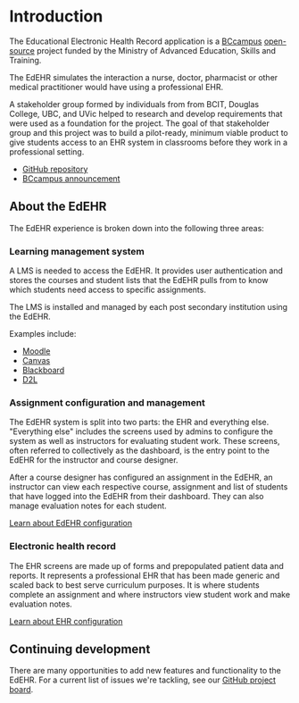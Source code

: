 # Introduction 
The Educational Electronic Health Record application is a [BCcampus](https://bccampus.ca) [open-source](/developer/contributors.md) project funded by the Ministry of Advanced Education, Skills and Training. 

The EdEHR simulates the interaction a nurse, doctor, pharmacist or other medical practitioner would have using a professional EHR.

A stakeholder group formed by individuals from from BCIT, Douglas College, UBC, and UVic helped to research and develop requirements that were used as a foundation for the project. The goal of that stakeholder group and this project was to build a pilot-ready, minimum viable product to give students access to an EHR system in classrooms before they work in a professional setting.

- [GitHub repository](https://github.com/BCcampus/edehr)
- [BCcampus announcement](https://bccampus.ca/2018/01/23/bccampus-launches-the-educational-electronic-health-record-system-project-in-b-c/)

## About the EdEHR

The EdEHR experience is broken down into the following three areas:

### Learning management system

A LMS is needed to access the EdEHR. It provides user authentication and stores the courses and student lists that the EdEHR pulls from to know which students need access to specific assignments. 

The LMS is installed and managed by each post secondary institution using the EdEHR. 

Examples include:
- [Moodle](https://moodle.org/)
- [Canvas](https://www.canvaslms.com/)
- [Blackboard](https://www.blackboard.com)
- [D2L](https://www.d2l.com/)
 

### Assignment configuration and management

The EdEHR system is split into two parts: the EHR and everything else. "Everything else" includes the screens used by admins to configure the system as well as instructors for evaluating student work. These screens, often referred to collectively as the dashboard, is the entry point to the EdEHR for the instructor and course designer.

After a course designer has configured an assignment in the EdEHR, an instructor can view each respective course, assignment and list of students that have logged into the EdEHR from their dashboard. They can also manage evaluation notes for each student.

[Learn about EdEHR configuration](/configuration/)

### Electronic health record 

The EHR screens are made up of forms and prepopulated patient data and reports. It represents a professional EHR that has been made generic and scaled back to best serve curriculum purposes. It is where students complete an assignment and where instructors view student work and make evaluation notes. 

[Learn about EHR configuration](/developer/inside-generator/)

## Continuing development

There are many opportunities to add new features and functionality to the EdEHR. For a current list of issues we're tackling, see our [GitHub project board](https://github.com/BCcampus/edehr/projects/2).
